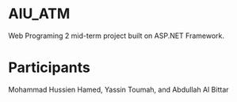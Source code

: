 # AIU_ATM
Web Programing 2 mid-term project built on ASP.NET Framework.

# Participants
Mohammad Hussien Hamed, Yassin Toumah, and Abdullah Al Bittar
